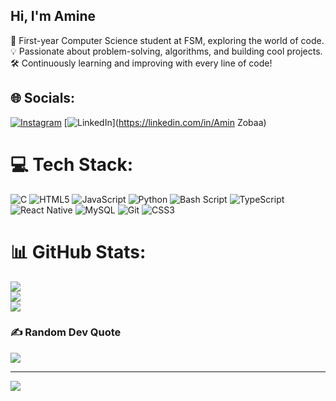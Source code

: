 ## Hi, I'm Amine

🚀 First-year Computer Science student at FSM, exploring the world of code.<br/>
💡 Passionate about problem-solving, algorithms, and building cool projects.<br/>
🛠️ Continuously learning and improving with every line of code!<br/>


## 🌐 Socials:
[![Instagram](https://img.shields.io/badge/Instagram-%23E4405F.svg?logo=Instagram&logoColor=white)](https://instagram.com/__zamine) [![LinkedIn](https://img.shields.io/badge/LinkedIn-%230077B5.svg?logo=linkedin&logoColor=white)](https://linkedin.com/in/Amin Zobaa) 

# 💻 Tech Stack:
![C](https://img.shields.io/badge/c-%2300599C.svg?style=for-the-badge&logo=c&logoColor=white) ![HTML5](https://img.shields.io/badge/html5-%23E34F26.svg?style=for-the-badge&logo=html5&logoColor=white) ![JavaScript](https://img.shields.io/badge/javascript-%23323330.svg?style=for-the-badge&logo=javascript&logoColor=%23F7DF1E) ![Python](https://img.shields.io/badge/python-3670A0?style=for-the-badge&logo=python&logoColor=ffdd54) ![Bash Script](https://img.shields.io/badge/bash_script-%23121011.svg?style=for-the-badge&logo=gnu-bash&logoColor=white) ![TypeScript](https://img.shields.io/badge/typescript-%23007ACC.svg?style=for-the-badge&logo=typescript&logoColor=white) ![React Native](https://img.shields.io/badge/react_native-%2320232a.svg?style=for-the-badge&logo=react&logoColor=%2361DAFB) ![MySQL](https://img.shields.io/badge/mysql-4479A1.svg?style=for-the-badge&logo=mysql&logoColor=white) ![Git](https://img.shields.io/badge/git-%23F05033.svg?style=for-the-badge&logo=git&logoColor=white) ![CSS3](https://img.shields.io/badge/css3-%231572B6.svg?style=for-the-badge&logo=css3&logoColor=white)
# 📊 GitHub Stats:
![](https://github-readme-stats.vercel.app/api?username=zamine-dots&theme=merko&hide_border=false&include_all_commits=false&count_private=false)<br/>
![](https://nirzak-streak-stats.vercel.app/?user=zamine-dots&theme=merko&hide_border=false)<br/>
![](https://github-readme-stats.vercel.app/api/top-langs/?username=zamine-dots&theme=merko&hide_border=false&include_all_commits=false&count_private=false&layout=compact)

### ✍️ Random Dev Quote
![](https://quotes-github-readme.vercel.app/api?type=horizontal&theme=radical)

---
[![](https://visitcount.itsvg.in/api?id=zamine-dots&icon=0&color=0)](https://visitcount.itsvg.in)

<!-- Proudly created with GPRM ( https://gprm.itsvg.in ) -->
